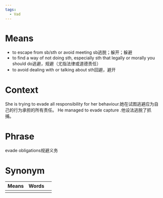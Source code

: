 ```yaml
---
tags:
  - Vad
---
```

# Means
- to escape from sb/sth or avoid meeting sb逃脱；躲开；躲避
- to find a way of not doing sth, especially sth that legally or morally you should do逃避，规避（尤指法律或道德责任）
- to avoid dealing with or talking about sth回避，避开
# Context
She is trying to evade all responsibility for her behaviour.她在试图逃避应为自己的行为承担的所有责任。
He managed to evade capture .他设法逃脱了抓捕。
# Phrase
evade obligations规避义务
# Synonym
| Means | Words |     |
| ----- | ----- | --- |
|       |       |     |
